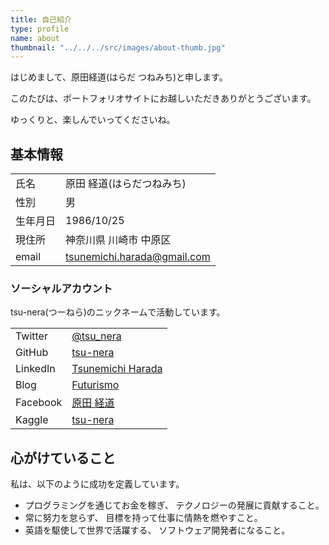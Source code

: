 ```yaml
---
title: 自己紹介
type: profile
name: about
thumbnail: "../../../src/images/about-thumb.jpg"
---
```


はじめまして、原田経道(はらだ つねみち)と申します。

このたびは、ポートフォリオサイトにお越しいただきありがとうございます。

ゆっくりと、楽しんでいってくださいね。

## 基本情報

|||
|:---|:---|
| 氏名 | 原田  経道(はらだつねみち) |
| 性別| 男 |
| 生年月日 | 1986/10/25 |
| 現住所 | 神奈川県 川崎市 中原区 |
| email | tsunemichi.harada@gmail.com |

### ソーシャルアカウント

tsu-nera(つーねら)のニックネームで活動しています。

|||
|:---|:---|
| Twitter  | [@tsu_nera](https://twitter.com/tsu_nera)|
| GitHub   | [tsu-nera](https://github.com/tsu-nera)|
| LinkedIn | [Tsunemichi Harada](https://www.linkedin.com/in/tsunemichi-harada-14a41836/)|
| Blog     | [Futurismo](https://futurismo.biz)
| Facebook | [原田 経道](https://www.facebook.com/tsunemichi.harada)|
| Kaggle   | [tsu-nera](https://www.kaggle.com/fox10225fox)|

## 心がけていること

私は、以下のように成功を定義しています。

- プログラミングを通じてお金を稼ぎ、 テクノロジーの発展に貢献すること。
- 常に努力を怠らず、 目標を持って仕事に情熱を燃やすこと。
- 英語を駆使して世界で活躍する、 ソフトウェア開発者になること。